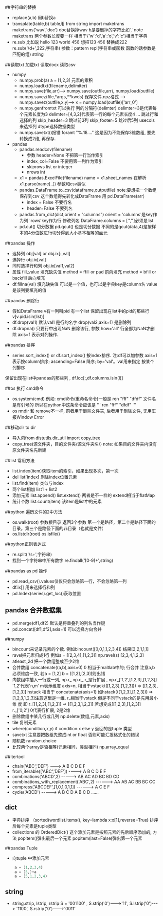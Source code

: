 ##字符串的替换

* replace(a,b) 用b替换a
* transplate(table,b)  table用 from string import maketrans maketrans('wav','doc') doc替换掉wav  b是要删掉的字符比如',' note maketrans 两个参数长度要一样 相当于{'w':'d','a':'o','v':'c'}相当于字典
* re.sub 比如说 hello 123 world 456 想把123  456 替换成222  re.sub('\d+',222,字符串)
参数：pattern repl(字符串或函数 函数的话参数是匹配的组) string

##读取txt 加载txt 读取docx 读取csv

* numpy
  * numpy.prob(a) a = [1,2,3] 元素的乘积
  * numpy.loadtxt(filename,delimiter)
  * numpy.save(file,arr)--> numpy.save(outfile,arr), numpy.load(outfile)
  * numpy.savez(file,*args,**kwds) 保存文件.npz格式  --> numpy.savez(outfile,x,y)--> x = numpy.load(outfile)['arr_0']
  * numpy.genfromtxt 可以执行 列的分隔符(delimter) delimter=3是代表每个元素长度为3 delimter=[4,3,2]代表第一行的每个元素长度4 ...
跳过行和选择的列 skip_header=3 跳过前3列 skip_footer=5 跳过后5列
usecols 来选择列 dtype选择数据类型
  * numpy.savetxt()报错 foramt "%.18...." 这是因为不能保存3维数组, 要先转换成2维, 再保存.
* pandas
  * pandas.readcsv(filename)
    * 参数 header=None 不把第一行当作索引
    * index_col=False 不要用第一列作为索引
    * skiprows list or integer
    * nrows int
  * x1 = pandas.ExcelFile(filename)
name = x1.sheet_names
在解析x1.parse(name[..])
参数和csv类似
  * pandas.DataFrame.to_csv(dataframe,outputfile) note:要想把一个数组保存到csv 这个数组得先转化成DataFrame 用 pd.DataFrame(arr)
    * index = False 不要行名
    * header=False 不要列名
  * pandas.from_dict(dict,orient = "columns") orient = 'columns'是key作为列 'rows'key作为行
修改列名 DataFrame.columns = ['','']必须是list
  * pd.cut() 切分数据 pd.qcut() 也是切分数据 不同的是qcut(data,4)是按样本的4分位数进行切分得到大小基本相等的面元


##pandas 操作
 * 选择列 obj[val]  or obj.ix[:,val]
 * 选择行 obj.ix[val]
 * 同时选择行和列 obj.ix[val1,val2]
 * 属性 fill_value 填充缺失值 method = ffill or pad 前向填充 method = bfill or backfill 后向填充
 * df.fillna(val) 填充缺失值 可以是一个值，也可以是字典key是column名 value 是该列要填充的值

##pandas 删除行
 * 假如DataFrame v有一列叫pid 有一个list 保留出现在list中的pid的那些行
  v[v.pid.isin(list)]
 * df.drop(val1) 默认val1 是行的名字  drop(val2,axis=1) 是删除列
 * df.dropna() 只要行中出现NaN 删除该行,  参数 how='all' 行全部为NaN才删除  axis=1 表示对列操作.
 
##pandas 排序
 * series.sort_index() or   df.sort_index() 按index排序. 注:df可以加参数 axis=1表示按column排序; ascending=False 降序; by='val'。val用来指定   按某个列排序
 
 
 

保留出现在list中pandas的那些列 , df.loc[:,df.columns.isin(l)]

##os 执行 cmd命令

* os.system(cmd) 例如: cmd命令(重命名命令)一般是 ren "fff" "dfdf" 文件名是有引号的 所以在python中这条命令应该是
  ''' ren "fff" "dfdf" '''
* os rmdir 和 remove不一样, 前者用于删除文件夹, 后者用于删除文件, 无用汇报Window Error

##移动dir to dir

* 导入包from distutils.dir_util import  copy_tree
* copy_tree(源文件夹，目的文件夹/源文件夹名/) note: 如果目的文件夹内没有原文件夹名先新建

##list 常用方法

* list.index(item)获取item的索引，如果出现多次，第一次
* del list[index] 删除index位置元素
* list.find(item) 类似与index
* 两个list相加 list1 + list2
* 添加元素 list.append() list.extend() 两者是不一样的 extend相当于flatMap
* 统计个数 list.count(item) 该item是list中的元素

##python 遍历文件的2中方法

* os.walk(root) 参数根目录 返回3个参数 第一个是路径，第二个是路径下面的目录，第三个是路径下面的非目录（也就是文件）
* os.listdir(root)  os.isfile()

##python正则表达式
* re.split('\\s+',字符串)
* 找到一个字符串中所有数字 re.findall('[0-9]+',string)

##pandas as pd 操作
* pd.read_csv().values仅仅只会忽略第一行，不会忽略第一列
* df.ix[] 用来选择行和列
* pd.Index(series).get_loc()获取位置

## pandas 合并数据集
* pd.merge(df1,df2) 默认是将重叠列的列名当作键
* pd.concat([df1,df2],axis=1) 可以选择方向合并

##numpy
* bincount来记录元素的个数. 例如bincount([0,0,1,1,2,3,4]) 结果[2,2,1,1,1]
* ravel把元素归成1行 例如s = [[2,3,4],[1,2,3]] np.ravel(s) [2,3,4,1,2,3]
* atleast_2d 把一个数组整成至少2维
* 合并数组 concatenate((a,b),axis=0) 0 相当于maltlab中的; 行合并 
  注意a,b 必须维度一致, 若a = [1,2] b = [[1,2],[2,3]]则出错 
* 向数组中插入一行或一列, np.r_ np.c_
  r_是行扩展 , np.r_['1,2',[1,2,3],[1,2,3]] '1,2'代表'n,m' m表示维度 axis=n, 相当于vstack(([1,2,3],[1,2,3])) => [[1,2,3],[1,2,3]]
  hstack 相当于 concatenate(axis=1) 如hstack(([1,2,3],[1,2,3])) => [1,2,3,1,2,3]注意这里是一维. r_相当于vstack 但是不同于vstack的是先用最小维   度 即 r_[[1,2,3],[1,2,3]] => [[1,2,3,1,2,3]] 若想变成[[1,2,3],[1,2,3]] r._['0,2'] 0代表行扩展, 2是2维
* 删除数组中某几行或几列 np.delete(数组,元素,axis)
* tile 复制元素
* where(condition,x,y) if condition x else y 返回的是tuple 类型
* savetxt 注意要把数组先整成int or float 否则可能汇报格式化的错误
* 随机数 random.choice
* 比较两个array是否相等(元素相同，类型相同) np.array_equal


##itertool
* chain('ABC','DEF') ---> A B C D E F
* from_iterable(['ABC','DEF']) ----> A B C D E F
* combinations('ABCD',2) -----> AB AC AD BC BD CD
* combinations_with_replacement('ABC',2) ------> AA AB AC BB BC CC
* compress('ABCDEF',[1,0,1,0,1,1]) ------> A C E F
* cycle('ABCD') -----> A B C D A B C D ......

## dict
* 字典排序 （sorted(wordlist.items(), key=lambda x:x[1],reverse=True)
  排序后每个元素是tuple类型
* collections 的 OrderedDict() 这个添加元素是按照元素的先后顺序添加的, 方法 popitem()弹出最后一个元素
  popitem(last=False)弹出第一个元素


##pandas Tuple
* 向tuple 中添加元素
  ```python
   a = (1,2,3,4)
   a = (5,)+a
   a = (5,1,2,3,4)
  ```

## string
* string.strip, lstrip, rstrip 
  S = '001100' , S.strip('0')--->'11', S.lstrip('0')---> '1100', S.rstrip('0')--->'0011'
